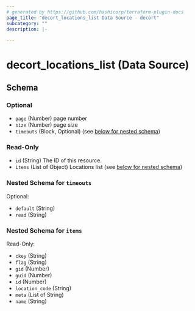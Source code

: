 ```yaml
---
# generated by https://github.com/hashicorp/terraform-plugin-docs
page_title: "decort_locations_list Data Source - decort"
subcategory: ""
description: |-
  
---
```


# decort_locations_list (Data Source)





<!-- schema generated by tfplugindocs -->
## Schema

### Optional

- `page` (Number) page number
- `size` (Number) page size
- `timeouts` (Block, Optional) (see [below for nested schema](#nestedblock--timeouts))

### Read-Only

- `id` (String) The ID of this resource.
- `items` (List of Object) Locations list (see [below for nested schema](#nestedatt--items))

<a id="nestedblock--timeouts"></a>
### Nested Schema for `timeouts`

Optional:

- `default` (String)
- `read` (String)


<a id="nestedatt--items"></a>
### Nested Schema for `items`

Read-Only:

- `ckey` (String)
- `flag` (String)
- `gid` (Number)
- `guid` (Number)
- `id` (Number)
- `location_code` (String)
- `meta` (List of String)
- `name` (String)


